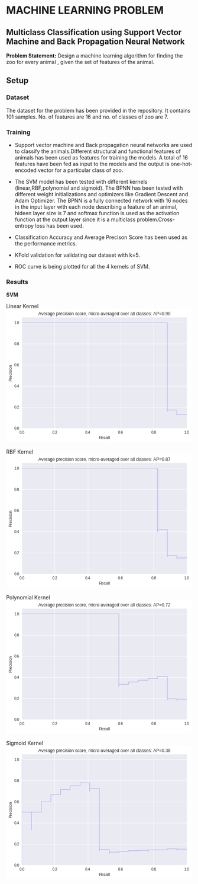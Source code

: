 # MACHINE LEARNING PROBLEM

## Multiclass Classification using Support Vector Machine and Back Propagation Neural Network

**Problem Statement:**
Design a machine learning algorithm for finding the zoo for every animal , given the set of features of the animal.

## Setup
### Dataset
The dataset for the problem has been provided in the repository. 
It contains 101 samples. No. of features are 16 and no. of classes of zoo are 7.

### Training
* Support vector machine and Back propagation neural networks are used to classify the animals.Different structural and functional features 
  of animals has been used as features for training the models. A total of 16 features have been fed as input to the models and the output 
  is one-hot-encoded vector for a particular class of zoo.
  
* The SVM model has been tested with different kernels (linear,RBF,polynomial and sigmoid). The BPNN has been tested with different 
  weight initializations and optimizers like Gradient Descent and Adam Optimizer. The BPNN is a fully connected network with 16 nodes 
  in the input layer with each node describing a feature of an animal, hideen layer size is 7 and softmax function is used as the 
  activation function at the output layer since it is a multiclass problem.Cross-entropy loss has been used.
  
* Classification Accuracy and Average Precison Score has been used as the performance metrics.

* KFold validation for validating our dataset with k=5.

* ROC curve is being plotted for all the 4 kernels of SVM.

### Results
**SVM**

Linear Kernel               ![roc curve](https://github.com/epicalyx/Celestini_2019/blob/master/Sec_B/linear_roc.png)
                    


  
  
 
 
 RBF Kernel                 ![roc curve](https://github.com/epicalyx/Celestini_2019/blob/master/Sec_B/rbf_roc.png)
                            
                            
                            


Polynomial Kernel            ![roc curve](https://github.com/epicalyx/Celestini_2019/blob/master/Sec_B/poly_roc.png)
                             
                           
                    


Sigmoid Kernel               ![roc curve](https://github.com/epicalyx/Celestini_2019/blob/master/Sec_B/sigmoid_roc.png)
 
